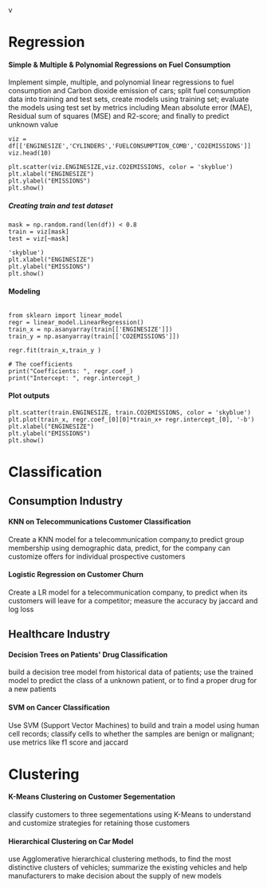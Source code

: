  v
# Regression

#### Simple & Multiple & Polynomial Regressions on Fuel Consumption
Implement simple, multiple, and polynomial linear regressions to fuel consumption and Carbon dioxide emission of cars;
split fuel consumption data into training and test sets, create models using training set;
evaluate the models using test set by metrics including Mean absolute error (MAE), Residual sum of squares (MSE) and R2-score; and finally to predict unknown value
```
viz = df[['ENGINESIZE','CYLINDERS','FUELCONSUMPTION_COMB','CO2EMISSIONS']]
viz.head(10)
```
```
plt.scatter(viz.ENGINESIZE,viz.CO2EMISSIONS, color = 'skyblue')
plt.xlabel("ENGINESIZE")
plt.ylabel("EMISSIONS")
plt.show()
```
##### Creating train and test dataset
```
mask = np.random.rand(len(df)) < 0.8
train = viz[mask]
test = viz[~mask]
```
```
'skyblue')
plt.xlabel("ENGINESIZE")
plt.ylabel("EMISSIONS")
plt.show()
```
#### Modeling
```

from sklearn import linear_model
regr = linear_model.LinearRegression()
train_x = np.asanyarray(train[['ENGINESIZE']])
train_y = np.asanyarray(train[['CO2EMISSIONS']])

regr.fit(train_x,train_y )

# The coefficients
print("Coefficients: ", regr.coef_)
print("Intercept: ", regr.intercept_)
```
#### Plot outputs
```
plt.scatter(train.ENGINESIZE, train.CO2EMISSIONS, color = 'skyblue')
plt.plot(train_x, regr.coef_[0][0]*train_x+ regr.intercept_[0], '-b')
plt.xlabel("ENGINESIZE")
plt.ylabel("EMISSIONS")
plt.show()
```

# Classification

## Consumption Industry

#### KNN on Telecommunications Customer Classification
Create a KNN model for a telecommunication company,to predict group membership using demographic data, predict, for the company can customize offers for individual prospective customers

#### Logistic Regression on Customer Churn
Create a LR model for a telecommunication company, to predict when its customers will leave for a competitor;
measure the accuracy by jaccard and log loss

## Healthcare Industry 

#### Decision Trees on Patients' Drug Classification
build a decision tree model from historical data of patients; 
use the trained model to predict the class of a unknown patient, or to find a proper drug for a new patients

#### SVM on Cancer Classification
Use SVM (Support Vector Machines) to build and train a model using human cell records;
classify cells to whether the samples are benign or malignant; use metrics like f1 score and jaccard 

# Clustering

#### K-Means Clustering on Customer Segementation
classify customers to three segementations using K-Means to understand and customize strategies for retaining those customers

#### Hierarchical Clustering on Car Model
use Agglomerative hierarchical clustering methods, to find the most distinctive clusters of vehicles;
summarize the existing vehicles and help manufacturers to make decision about the supply of new models
